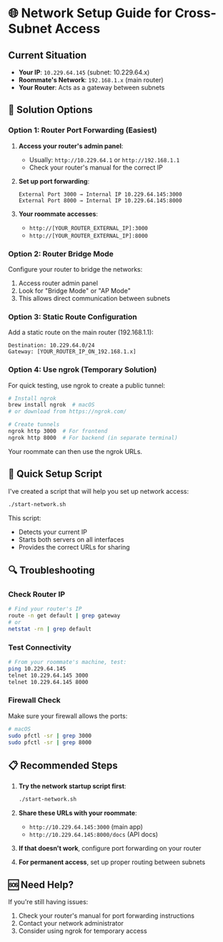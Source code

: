 # 🌐 Network Setup Guide for Cross-Subnet Access

## Current Situation
- **Your IP**: `10.229.64.145` (subnet: 10.229.64.x)
- **Roommate's Network**: `192.168.1.x` (main router)
- **Your Router**: Acts as a gateway between subnets

## 🔧 Solution Options

### **Option 1: Router Port Forwarding (Easiest)**

1. **Access your router's admin panel**:
   - Usually: `http://10.229.64.1` or `http://192.168.1.1`
   - Check your router's manual for the correct IP

2. **Set up port forwarding**:
   ```
   External Port 3000 → Internal IP 10.229.64.145:3000
   External Port 8000 → Internal IP 10.229.64.145:8000
   ```

3. **Your roommate accesses**:
   - `http://[YOUR_ROUTER_EXTERNAL_IP]:3000`
   - `http://[YOUR_ROUTER_EXTERNAL_IP]:8000`

### **Option 2: Router Bridge Mode**

Configure your router to bridge the networks:
1. Access router admin panel
2. Look for "Bridge Mode" or "AP Mode"
3. This allows direct communication between subnets

### **Option 3: Static Route Configuration**

Add a static route on the main router (192.168.1.1):
```
Destination: 10.229.64.0/24
Gateway: [YOUR_ROUTER_IP_ON_192.168.1.x]
```

### **Option 4: Use ngrok (Temporary Solution)**

For quick testing, use ngrok to create a public tunnel:

```bash
# Install ngrok
brew install ngrok  # macOS
# or download from https://ngrok.com/

# Create tunnels
ngrok http 3000  # For frontend
ngrok http 8000  # For backend (in separate terminal)
```

Your roommate can then use the ngrok URLs.

## 🚀 Quick Setup Script

I've created a script that will help you set up network access:

```bash
./start-network.sh
```

This script:
- Detects your current IP
- Starts both servers on all interfaces
- Provides the correct URLs for sharing

## 🔍 Troubleshooting

### Check Router IP
```bash
# Find your router's IP
route -n get default | grep gateway
# or
netstat -rn | grep default
```

### Test Connectivity
```bash
# From your roommate's machine, test:
ping 10.229.64.145
telnet 10.229.64.145 3000
telnet 10.229.64.145 8000
```

### Firewall Check
Make sure your firewall allows the ports:
```bash
# macOS
sudo pfctl -sr | grep 3000
sudo pfctl -sr | grep 8000
```

## 📋 Recommended Steps

1. **Try the network startup script first**:
   ```bash
   ./start-network.sh
   ```

2. **Share these URLs with your roommate**:
   - `http://10.229.64.145:3000` (main app)
   - `http://10.229.64.145:8000/docs` (API docs)

3. **If that doesn't work**, configure port forwarding on your router

4. **For permanent access**, set up proper routing between subnets

## 🆘 Need Help?

If you're still having issues:
1. Check your router's manual for port forwarding instructions
2. Contact your network administrator
3. Consider using ngrok for temporary access
